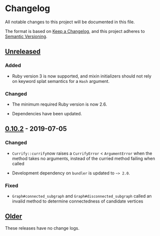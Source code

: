 # Changelog
All notable changes to this project will be documented in this file.

The format is based on [Keep a Changelog](https://keepachangelog.com/en/1.0.0/),
and this project adheres to [Semantic Versioning](https://semver.org/spec/v2.0.0.html).

## [Unreleased]

### Added

- Ruby version 3 is now supported, and mixin initializers should not rely on
  keyword splat semantics for a `Hash` argument.

### Changed

- The minimum required Ruby version is now 2.6.

- Dependencies have been updated.


## [0.10.2] - 2019-07-05

### Changed

- `Currify::currify`now raises a `CurrifyError` < `ArgumentError` when the
  method takes no arguments, instead of the curried method failing when called

- Development dependency on `bundler` is updated to `~> 2.0`.

### Fixed

- `Graph#connected_subgraph` and `Graph#disconnected_subgraph` called an invalid
  method to determine connectedness of candidate vertices


## [Older]
These releases have no change logs.


[Unreleased]: https://github.com/notCalle/ruby-tangle/compare/v0.3.0..HEAD
[0.10.2]: https://github.com/notCalle/ruby-tangle/compare/v0.10.1..v0.10.2
[Older]: https://github.com/notCalle/ruby-tangle/releases/tag/v0.10.1
